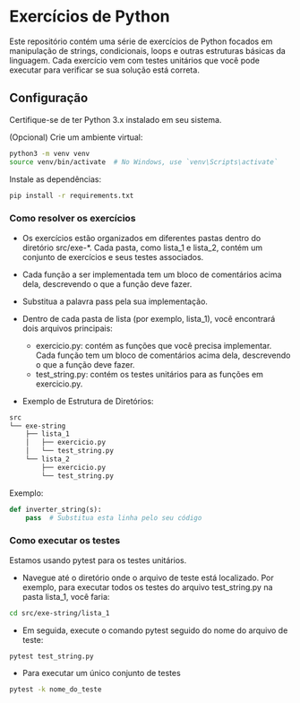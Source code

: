 # Exercícios de Python

Este repositório contém uma série de exercícios de Python focados em manipulação de strings, condicionais, loops e outras estruturas básicas da linguagem. Cada exercício vem com testes unitários que você pode executar para verificar se sua solução está correta.

## Configuração

Certifique-se de ter Python 3.x instalado em seu sistema.

(Opcional) Crie um ambiente virtual:

```bash
python3 -m venv venv
source venv/bin/activate  # No Windows, use `venv\Scripts\activate`
```

Instale as dependências:

```bash
pip install -r requirements.txt
```

### Como resolver os exercícios

- Os exercícios estão organizados em diferentes pastas dentro do diretório src/exe-*. Cada pasta, como lista_1 e lista_2, contém um conjunto de exercícios e seus testes associados.

- Cada função a ser implementada tem um bloco de comentários acima dela, descrevendo o que a função deve fazer.

- Substitua a palavra pass pela sua implementação.

- Dentro de cada pasta de lista (por exemplo, lista_1), você encontrará dois arquivos principais:

  - exercicio.py: contém as funções que você precisa implementar. Cada função tem um bloco de comentários acima dela, descrevendo o que a função deve fazer.
  - test_string.py: contém os testes unitários para as funções em exercicio.py.

- Exemplo de Estrutura de Diretórios:

```bash
src
└── exe-string
    ├── lista_1
    │   ├── exercicio.py
    │   └── test_string.py
    └── lista_2
        ├── exercicio.py
        └── test_string.py
```

Exemplo:

```python
def inverter_string(s):
    pass  # Substitua esta linha pelo seu código
```

### Como executar os testes

Estamos usando pytest para os testes unitários.

- Navegue até o diretório onde o arquivo de teste está localizado. Por exemplo, para executar todos os testes do arquivo test_string.py na pasta lista_1, você faria:

```bash
cd src/exe-string/lista_1
```

- Em seguida, execute o comando pytest seguido do nome do arquivo de teste:

```bash
pytest test_string.py
```

- Para executar um único conjunto de testes

```bash
pytest -k nome_do_teste
```

